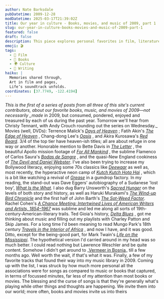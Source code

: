 ```yaml
---
author: Nate Barksdale
pubDatetime: 2009-12-28
modDatetime: 2025-03-17T21:39:02Z
title: Our year in culture - Books, movies, and music of 2009, part 1
slug: our-year-in-culture-books-movies-and-music-of-2009-part-1
featured: false
draft: false
description: This piece explores personal favorites in film, literature, and music from 2009, weaving together experiences and reflections on art and culture.
emoji: 🎬
tags:
  - 🎥 Film
  - 📖 Books
  - 🌍 Culture
  - 📝 Writing
haiku: |
  Memories shared through,  
  Art in film and pages,  
  Life’s soundtrack unfolds.
coordinates: [37.7749, -122.4194]
---
```


_This is the first of a series of posts from all three of this site's current contributors, about our favorite books, music, and movies of 2009—not necessarily \_made_ in 2009, but consumed, pondered, enjoyed and treasured by each of us during the past year. Tomorrow we'll hear from Christy Tennant, with Andy Crouch rounding out the series on Wednesday._ Movies (well, DVDs): Terrence Malick's _[Days of Heaven](https://www.google.com/search?q=%22Days%20of%20Heaven%22%20amazon.com)_ ; Fatih Akin's _[The Edge of Heaven](https://www.google.com/search?q=%22The%20Edge%20of%20Heaven%22%20amazon.com)_ , Chang-dong Lee's _[Oasis](https://www.google.com/search?q=%22Oasis%22%20amazon.com)_ , and Akira Kurosawa's _[Red Beard](https://www.google.com/search?q=%22Red%20Beard%22%20amazon.com)_. 3/4 of the top tier have heaven-ish titles; all are about refuge in one way or another. Honorable mention to Bette Davis in _[The Letter](https://www.google.com/search?q=%22The%20Letter%22%20amazon.com)_ , the beautiful Apollo mission footage of _[For All Mankind](https://www.google.com/search?q=%22For%20All%20Mankind%22%20amazon.com)_ , the sublime Flamenco of Carlos Saura's _[Bodas de Sangre](https://www.google.com/search?q=%22Bodas%20de%20Sangre%22%20amazon.com)_ , and the quasi-New England cookiness of _[The Devil and Daniel Webster](https://www.google.com/search?q=%22The%20Devil%20and%20Daniel%20Webster%22%20amazon.com)_. I've also been trying to increase my Bollywood literacy, enjoying some 70s classics like _[Deewaar](https://www.google.com/search?q=%22Deewaar%22%20amazon.com)_ as well as, most recently, the hyperactive neon camp of _[Kutch Kutch Hota Hai](https://www.google.com/search?q=%22Kutch%20Kutch%20Hota%20Hai%22%20amazon.com)_ , which is a bit like watching a revival of _[Grease](http://www.amazon.com/Grease-Rockin-Rydell-John-Travolta/dp/B000GBEWHA/cmcom-20)_ in a gumdrop factory. In my reading, the stand-out was Dave Eggers' autobiography of a Sudanese 'lost boy', _[What Is the What](https://www.google.com/search?q=%22What%20Is%20the%20What%22%20amazon.com)_. I also dug Barry Unsworth's _[Sacred Hunger](https://www.google.com/search?q=%22Sacred%20Hunger%22%20amazon.com)_ on the levels of both story and history, as well as Haruki Murakami's _[The Wind-up Bird Chronicle](https://www.google.com/search?q=%22The%20Wind-up%20Bird%20Chronicle%22%20amazon.com)_ and the first half of John Barth's _[The Sot-Weed Factor](https://www.google.com/search?q=%22The%20Sot-Weed%20Factor%22%20amazon.com)_. Rachel Cohen's _[A Chance Meeting: Intertwined Lives of American Writers and Artists, 1854–1967](https://www.google.com/search?q=%22A%20Chance%20Meeting%3A%20Intertwined%20Lives%20of%20American%20Writers%20and%20Artists%2C%201854%E2%80%931967%22%20amazon.com)_ was sublime and led me along all sorts of 19th-century-American-literary trails. Ted Gioia's history, _[Delta Blues](https://www.google.com/search?q=%22Delta%20Blues%22%20amazon.com)_ , got me thinking about music and filling out my playlists with Charley Patton and Skip James. For a long time I'd been meaning to read Mungo Park's 18th century _[Travels in the Interior of Africa](https://www.google.com/search?q=%22Travels%20in%20the%20Interior%20of%20Africa%22%20amazon.com)_ , and now I have, and it was good. Ditto, except for the being-good part, for Mark Twain's _[Life on the Mississippi](http://web.archive.org/web/20100105205908/http://www.amazon.com:80/Life-Mississippi-Mark-Twain/dp/0451531205)_. The hypothetical version I'd carried around in my head was so much better. I could read nothing but Lawrence Weschler and be quite content. Somehow I didn't get around to _[Vermeer in Bosnia](https://www.google.com/search?q=%22Vermeer%20in%20Bosnia%22%20amazon.com)\_ till a few months ago. Well worth the wait, if that's what it was. Finally, a few of my favorite tracks that found their way into my music library in 2009. Coming up with the list, I was struck by how much more personal all the associations were for songs as compared to music or books that captured, in terms of focussed minutes, far less of my attention than most books or movies. The blessing and the curse of songs is that they're generally what's playing while other things and thoughts are happening. We invite them into our world; more often, books and movies invite us into theirs
